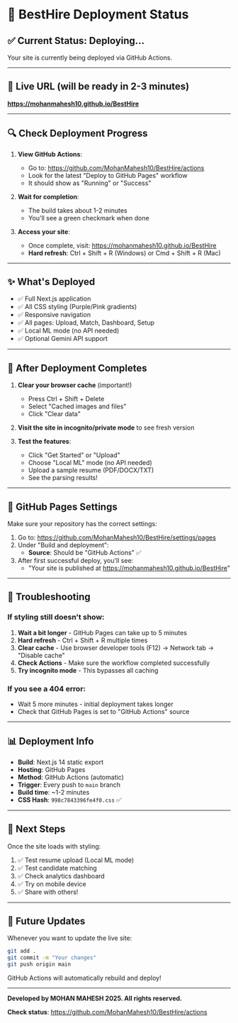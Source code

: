 # 🚀 BestHire Deployment Status

## ✅ Current Status: Deploying...

Your site is currently being deployed via GitHub Actions.

---

## 📍 Live URL (will be ready in 2-3 minutes)
**https://mohanmahesh10.github.io/BestHire**

---

## 🔍 Check Deployment Progress

1. **View GitHub Actions**:
   - Go to: https://github.com/MohanMahesh10/BestHire/actions
   - Look for the latest "Deploy to GitHub Pages" workflow
   - It should show as "Running" or "Success"

2. **Wait for completion**:
   - The build takes about 1-2 minutes
   - You'll see a green checkmark when done

3. **Access your site**:
   - Once complete, visit: https://mohanmahesh10.github.io/BestHire
   - **Hard refresh**: Ctrl + Shift + R (Windows) or Cmd + Shift + R (Mac)

---

## ✨ What's Deployed

- ✅ Full Next.js application
- ✅ All CSS styling (Purple/Pink gradients)
- ✅ Responsive navigation
- ✅ All pages: Upload, Match, Dashboard, Setup
- ✅ Local ML mode (no API needed)
- ✅ Optional Gemini API support

---

## 🎯 After Deployment Completes

1. **Clear your browser cache** (important!)
   - Press Ctrl + Shift + Delete
   - Select "Cached images and files"
   - Click "Clear data"

2. **Visit the site in incognito/private mode** to see fresh version

3. **Test the features**:
   - Click "Get Started" or "Upload"
   - Choose "Local ML" mode (no API needed)
   - Upload a sample resume (PDF/DOCX/TXT)
   - See the parsing results!

---

## 🔧 GitHub Pages Settings

Make sure your repository has the correct settings:

1. Go to: https://github.com/MohanMahesh10/BestHire/settings/pages
2. Under "Build and deployment":
   - **Source**: Should be "GitHub Actions" ✅
3. After first successful deploy, you'll see:
   - "Your site is published at https://mohanmahesh10.github.io/BestHire"

---

## 🐛 Troubleshooting

### If styling still doesn't show:

1. **Wait a bit longer** - GitHub Pages can take up to 5 minutes
2. **Hard refresh** - Ctrl + Shift + R multiple times
3. **Clear cache** - Use browser developer tools (F12) → Network tab → "Disable cache"
4. **Check Actions** - Make sure the workflow completed successfully
5. **Try incognito mode** - This bypasses all caching

### If you see a 404 error:

- Wait 5 more minutes - initial deployment takes longer
- Check that GitHub Pages is set to "GitHub Actions" source

---

## 📊 Deployment Info

- **Build**: Next.js 14 static export
- **Hosting**: GitHub Pages
- **Method**: GitHub Actions (automatic)
- **Trigger**: Every push to `main` branch
- **Build time**: ~1-2 minutes
- **CSS Hash**: `998c7843396fe4f0.css` ✅

---

## 🎉 Next Steps

Once the site loads with styling:

1. ✅ Test resume upload (Local ML mode)
2. ✅ Test candidate matching
3. ✅ Check analytics dashboard
4. ✅ Try on mobile device
5. ✅ Share with others!

---

## 🔄 Future Updates

Whenever you want to update the live site:

```bash
git add .
git commit -m "Your changes"
git push origin main
```

GitHub Actions will automatically rebuild and deploy!

---

**Developed by MOHAN MAHESH 2025. All rights reserved.**

**Check status**: https://github.com/MohanMahesh10/BestHire/actions


